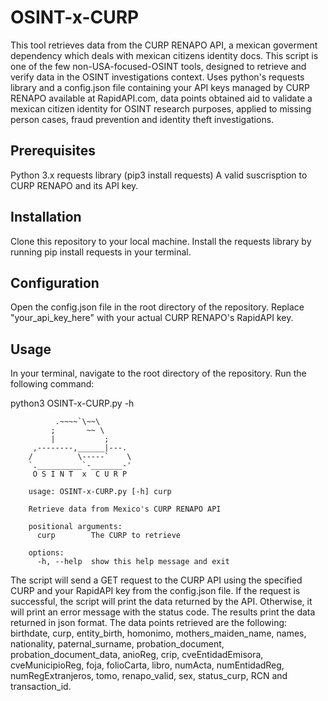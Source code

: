 # OSINT-x-CURP

This tool retrieves data from the CURP RENAPO API, a mexican goverment dependency which deals with mexican citizens identity docs. This script is one of the few non-USA-focused-OSINT tools, designed to retrieve and verify data in the OSINT investigations context. Uses python's requests library and a config.json file containing your API keys managed by CURP RENAPO available at RapidAPI.com, data points obtained aid to validate a mexican citizen identity for OSINT research purposes, applied to missing person cases, fraud prevention and identity theft investigations.

## Prerequisites

Python 3.x
requests library (pip3 install requests)
A valid suscrisption to CURP RENAPO and its API key.

## Installation

Clone this repository to your local machine.
Install the requests library by running pip install requests in your terminal.

## Configuration

Open the config.json file in the root directory of the repository.
Replace "your_api_key_here" with your actual CURP RENAPO's RapidAPI key.


## Usage

In your terminal, navigate to the root directory of the repository.
Run the following command: 

python3 OSINT-x-CURP.py -h

		      .~~~~`\~~\        
		     ;       ~~ \       
		     |           ;      
		 ,--------,______|---.  
		/          \-----`    \ 
		`.__________`-_______-' 
		 O S I N T  x  C U R P  

		usage: OSINT-x-CURP.py [-h] curp

		Retrieve data from Mexico's CURP RENAPO API

		positional arguments:
		  curp        The CURP to retrieve

		options:
		  -h, --help  show this help message and exit


The script will send a GET request to the CURP API using the specified CURP and your RapidAPI key from the config.json file.
If the request is successful, the script will print the data returned by the API. Otherwise, it will print an error message with the status code.
The results print the data returned in json format. The data points retrieved are the following: birthdate, curp, entity_birth, homonimo, mothers_maiden_name, names, nationality, paternal_surname, probation_document, probation_document_data, anioReg, crip, cveEntidadEmisora, cveMunicipioReg, foja, folioCarta, libro, numActa, numEntidadReg, numRegExtranjeros, tomo, renapo_valid, sex, status_curp, RCN and transaction_id.
